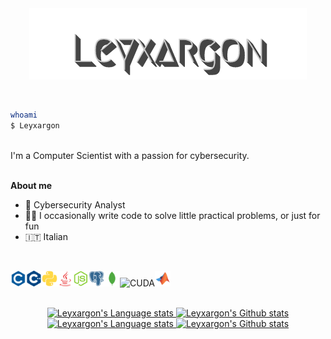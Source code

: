 <div align="center">
    <img src="https://raw.githubusercontent.com/Leyxargon/Leyxargon/master/img/Leyxargon_logo.png" alt="Welcome" align="center">
</div>
<br>
<br>

```bash
whoami
$ Leyxargon
```
<br>
    I'm a Computer Scientist with  a passion for cybersecurity.
<br>
<br>

**About me**
 - 💼 Cybersecurity Analyst
 - 👨‍💻 I occasionally write code to solve little practical problems, or just for fun
 - 🇮🇹 Italian

<br>

<img src="https://raw.githubusercontent.com/devicons/devicon/master/icons/c/c-plain.svg" alt="C" width="25"/><img src="https://raw.githubusercontent.com/devicons/devicon/master/icons/cplusplus/cplusplus-plain.svg" alt="C++" width="25"/><img src="https://raw.githubusercontent.com/devicons/devicon/master/icons/python/python-plain.svg" alt="Python" width="25"/><img src="https://raw.githubusercontent.com/devicons/devicon/master/icons/java/java-plain.svg" alt="Java" width="25"/><img src="https://raw.githubusercontent.com/devicons/devicon/master/icons/nodejs/nodejs-plain.svg" alt="NodeJS" width="25"/><img src="https://raw.githubusercontent.com/devicons/devicon/master/icons/postgresql/postgresql-plain.svg" alt="PostgreSQL" width="25"/><img src="https://raw.githubusercontent.com/devicons/devicon/master/icons/mongodb/mongodb-plain.svg" alt="MongoDB" width="25"/><img src="https://cdn4.iconfinder.com/data/icons/logos-and-brands/512/235_Nvidia_logo-512.png" alt="CUDA" width="25"/><img src="https://raw.githubusercontent.com/devicons/devicon/master/icons/matlab/matlab-original.svg" alt="MATLAB" width="25"/>

<br>

<!-- Light Mode -->
<div align="center"> 
<a href="https://github.com/anuraghazra/github-readme-stats#gh-light-mode-only">
<img height=200 src="https://github-readme-stats-git-master-rstaa-rickstaa.vercel.app/api/top-langs/?username=Leyxargon&hide=javascript&layout=compact&langs_count=10&hide_border=1&role=OWNER,COLLABORATOR#gh-light-mode-only" alt="Leyxargon's Language stats" />
</a>
<a href="https://github.com/anuraghazra/github-readme-stats#gh-light-mode-only">
<img height=200 src="https://github-readme-stats-git-master-rstaa-rickstaa.vercel.app/api?username=Leyxargon&show_icons=true&count_private=true&line_height=28&hide_border=1&include_all_commits=true&card_width=450&role=OWNER,COLLABORATOR&exclude_repo=github-readme-stats#gh-light-mode-only" alt="Leyxargon's Github stats" />
</a>
</div>

<!-- Dark Mode -->
<div align="center"> 
<a href="https://github.com/anuraghazra/github-readme-stats#gh-dark-mode-only">
<img height=200 src="https://github-readme-stats-git-master-rstaa-rickstaa.vercel.app/api/top-langs/?username=Leyxargon&hide=javascript&layout=compact&langs_count=10&hide_border=1&role=OWNER,COLLABORATOR&theme=github_dark#gh-dark-mode-only" alt="Leyxargon's Language stats" />
</a>
<a href="https://github.com/anuraghazra/github-readme-stats#gh-dark-mode-only">
<img height=200 src="https://github-readme-stats-git-master-rstaa-rickstaa.vercel.app/api?username=Leyxargon&show_icons=true&count_private=true&line_height=28&hide_border=1&include_all_commits=true&card_width=450&role=OWNER,COLLABORATOR&exclude_repo=github-readme-stats&theme=github_dark#gh-dark-mode-only" alt="Leyxargon's Github stats" />
</a>
</div>

